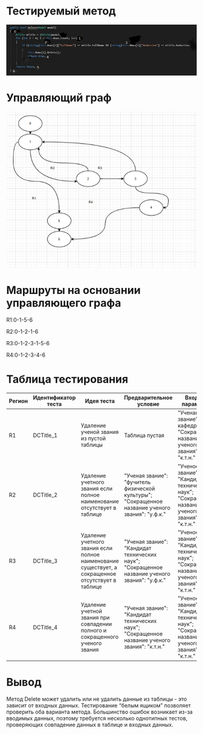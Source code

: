 # **Тестируемый метод**  
![alt text](code.png)
# **Управляющий граф**  
![alt text](graph.png)

# **Маршруты на основании управляющего графа**  
R1:0-1-5-6
  
R2:0-1-2-1-6  
  
R3:0-1-2-3-1-5-6 
  
R4:0-1-2-3-4-6
  
# **Таблица тестирования**  
|  Регион| Идентификатор теста | Идея теста |Предварительное условие|  Входные параметры|Ожидаемый результат| 
| ---| ---| --- |--- | ---| ---| 
| R1  |  DCTitle_1 | Удаление ученой звания из пустой таблицы | Таблица пустая | "Ученая звание": "зав. кафедры";   "Сокращенное название ученого звания": "к.т.н."| false| 
| R2  |  DCTitle_2 | Удаление учетного звания если полное наименование отсутствует в таблице |"Ученая звание": "фучитель физической культуры";  "Сокращенное название ученого звания": "у.ф.к." | "Ученое звание": "Кандидат технических наук";  "Сокращенное название ученого звания": "к.т.н."| false| 
| R3  |  DCTitle_3 | Удаление учетного звания если полное наименование существует, а сокращенное отсутствует в таблице |"Ученая звание": "Кандидат технических наук";  "Сокращенное название ученого звания": "у.ф.к." | "Ученое звание": "Кандидат технических наук";  "Сокращенное название ученого звания": "к.т.н."| false| 
| R4  |  DCTitle_4 | Удаление учетной звания при совпадении полного и сокращенного ученого звания  |"Ученая звание": "Кандидат технических наук";   "Сокращенное название ученого звания": "к.т.н." | "Ученое звание": "Кандидат технических наук";   "Сокращенное название ученого звания": "к.т.н."| true| 
# Вывод  
Метод Delete может удалить или не удалить данные из таблицы - это зависит от входных данных. Тестирование “белым ящиком” позволяет проверить оба варианта метода. Большинство ошибок возникает из-за вводимых данных, поэтому требуется несколько однотипных тестов, проверяющих совпадение данных в таблице и входных данных.
